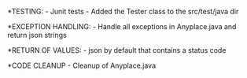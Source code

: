 *TESTING:
    - Junit tests
    - Added the Tester class to the src/test/java dir 
    
*EXCEPTION HANDLING:
    - Handle all exceptions in Anyplace.java and return json strings
    
*RETURN OF VALUES:
    - json by default that contains a status code
   
*CODE CLEANUP
    - Cleanup of Anyplace.java